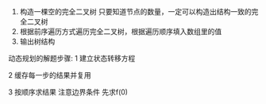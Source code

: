 1. 构造一棵空的完全二叉树  只要知道节点的数量，一定可以构造出结构一致的完全二叉树
2. 根据前序遍历方式遍历完全二叉树，根据遍历顺序填入数组里的值
3. 输出树结构 

动态规划的解题步骤:
1 建立状态转移方程

2 缓存每一步的结果并复用

3 按顺序求结果 注意边界条件 先求f(0)


